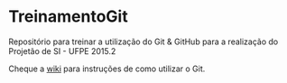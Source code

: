 # TreinamentoGit

Repositório para treinar a utilização do Git & GitHub para a realização do Projetão de SI - UFPE 2015.2

Cheque a [wiki](https://github.com/victorfsf/TreinamentoGit/wiki/) para instruções de como utilizar o Git.
